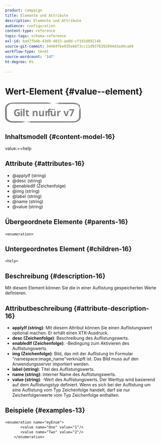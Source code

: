 ```yaml
---
product: campaign
title: Elemente und Attribute
description: Elemente und Attribute
audience: configuration
content-type: reference
topic-tags: schema-reference
exl-id: bad7fb4b-43d9-4033-ae0d-cf191d89114b
source-git-commit: 34404fbe935e68f3cc11d937839209443ad4ca60
workflow-type: tm+mt
source-wordcount: '147'
ht-degree: 6%

---
```


# Wert-Element {#value--element}

![](../../../assets/v7-only.svg)

## Inhaltsmodell {#content-model-16}

value:==help

## Attribute {#attributes-16}

* @applyIf (string)
* @desc (string)
* @enabledIf (Zeichenfolge)
* @img (string)
* @label (string)
* @name (string)
* @value (string)

## Übergeordnete Elemente {#parents-16}

`<enumeration>`

## Untergeordnetes Element {#children-16}

`<help>`

## Beschreibung {#description-16}

Mit diesem Element können Sie die in einer Auflistung gespeicherten Werte definieren.

## Attributbeschreibung {#attribute-description-16}

* **applyIf (string)**: Mit diesem Attribut können Sie einen Auflistungswert optional machen. Er erhält einen XTK-Ausdruck.
* **desc (Zeichenfolge)**: Beschreibung des Auflistungswerts.
* **enabledIf (Zeichenfolge)**: -Bedingung zum Aktivieren des Auflistungswerts.
* **img (Zeichenfolge)**: Bild, das mit der Auflistung im Formular &quot;namespace:image_name&quot;verknüpft ist. Das Bild muss auf den Anwendungsserver importiert werden.
* **label (string)**: Titel des Auflistungswerts.
* **name (string)**: interner Name des Auflistungswerts.
* **value (string)**: -Wert des Auflistungswerts. Der Werttyp wird basierend auf dem Auflistungstyp definiert. Wenn es sich bei der Auflistung um eine Auflistung vom Typ Zeichenfolge handelt, darf sie nur Zeichenfolgenwerte vom Typ Zeichenfolge enthalten.

## Beispiele {#examples-13}

```
<enumeration name="myEnum">
       <value name="One" value="1"/>
       <value name="Two" value="2"/>
    </enumeration>
```
